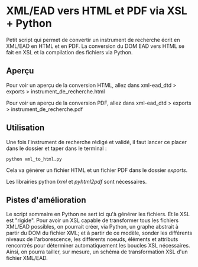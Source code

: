 # XML/EAD vers HTML et PDF via XSL + Python

Petit script qui permet de convertir un instrument de recherche écrit en XML/EAD en HTML et en PDF. La conversion du DOM EAD vers HTML se fait en XSL et la compilation des fichiers via Python.

## Aperçu

Pour voir un aperçu de la conversion HTML, allez dans xml-ead_dtd > exports > instrument_de_recherche.html

Pour voir un aperçu de la conversion PDF, allez dans xml-ead_dtd > exports > instrument_de_recherche.pdf

## Utilisation

Une fois l'instrument de recherche rédigé et validé, il faut lancer ce placer dans le dossier et taper dans le terminal :

```
python xml_to_html.py
```

Cela va générer un fichier HTML et un fichier PDF dans le dossier *exports*. 

Les librairies python *lxml* et *pyhtml2pdf* sont nécessaires.

## Pistes d'amélioration

Le script sommaire en Python ne sert ici qu'à générer les fichiers. Et le XSL est "rigide". Pour avoir un XSL capable de transformer tous les fichiers XML/EAD possibles, on pourrait créer, via Python, un graphe abstrait à partir du DOM du fichier XML; et à partir de ce modèle, sonder les différents niveaux de l'arborescence, les différents noeuds, éléments et attributs rencontrés pour déterminer automatiquement les boucles XSL nécessaires. Ainsi, on pourra tailler, sur mesure, un schéma de transformation XSL d'un fichier XML/EAD.
